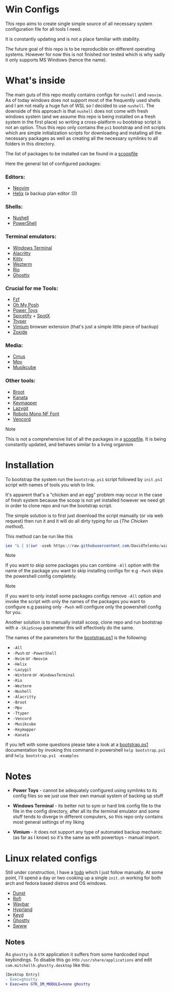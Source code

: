 # Win Configs

This repo aims to create single simple source of all necessary system configuration file for all tools I need.

It is constantly updating and is not a place familiar with stability.

The future goal of this repo is to be reproducible on different operating systems. However for now this is not finished nor tested which is why sadly it only supports MS Windows (hence the name).

# What's inside

The main guts of this repo mostly contains configs for `nushell` and `neovim`. As of today windows does not support most of the frequently used shells and I am not really a huge fun of WSL so I decided to use `nushell`. The downside of this approach is that `nushell` does not come with fresh windows system (and we assume this repo is being installed on a fresh system in the first place) so writing a cross-platform `nu` bootstrap script is not an option. Thus this repo only contains the `ps1` bootstrap and init scripts which are simple initialization scripts for downloading and installing all the necessary packages as well as creating all the necessary symlinks to all folders in this directory.

The list of packages to be installed can be found in a [scoopfile](scoop/scoopfile.json)

Here the general list of configured packages:

### Editors:

- [Neovim](https://github.com/neovim/neovim)
- [Helix](https://github.com/helix-editor/helix) (a backup plan editor :D)

### Shells:

- [Nushell](https://github.com/nushell/nushell)
- [PowerShell](https://github.com/PowerShell/PowerShell)

### Terminal emulators:

- [Windows Terminal](https://github.com/microsoft/terminal)
- [Alacritty](https://github.com/alacritty/alacritty)
- [Kitty](https://sw.kovidgoyal.net/kitty/)
- [Wezterm](https://wezfurlong.org/wezterm/index.html)
- [Rio](https://github.com/raphamorim/rio)
- [Ghostty](https://github.com/ghostty-org/ghostty)

### Crucial for me Tools:

- [Fzf](https://github.com/junegunn/fzf)
- [Oh My Posh](https://github.com/jandedobbeleer/oh-my-posh)
- [Power Toys](https://github.com/microsoft/PowerToys)
- [Spicetify](https://github.com/spicetify) + [SpotX](https://github.com/SpotX-Official/SpotX)
- [Ttyper](https://github.com/max-niederman/ttyper)
- [Vimium](https://github.com/gdh1995/vimium-c) browser extension (that's just a simple little piece of backup)
- [Zoxide](https://github.com/ajeetdsouza/zoxide)

### Media:

- [Cmus](https://github.com/cmus/cmus)
- [Mpv](https://mpv.io/)
- [Musikcube](https://github.com/clangen/musikcube)

### Other tools:

- [Broot](https://github.com/Canop/broot)
- [Kanata](https://github.com/jtroo/kanata)
- [Keymapper](https://github.com/houmain/keymapper)
- [Lazygit](https://github.com/jesseduffield/lazygit)
- [Roboto Mono NF Font](https://www.nerdfonts.com/)
- [Vencord](https://vencord.dev/)

> [!NOTE]
> This is not a comprehensive list of all the packages in a
> [scoopfile](scoop/scoopfile.json). It is being constantly updated, and
> behaves similar to a living organism

# Installation

To bootstrap the system run the `bootstrap.ps1` script followed by `init.ps1` script with names of tools you wish to link.

It's apparent that's a "chicken and an egg" problem may occur in the case of fresh system because the scoop is not yet installed however we need git in order to clone repo and run the bootstrap script.

The simple solution is to first just download the script manually (or via web request) then run it and it will do all dirty typing for us (_The Chicken method_).

This method can be run like this

```powershell
iex "& { $(iwr -useb https://raw.githubusercontent.com/DavidTelenko/win-configs/main/.scripts/windows/bootstrap.ps1) } -All"
```

> [!NOTE]
> If you want to skip some packages you can combine `-All` option with the name of the package you want to skip installing configs for e.g `-Pwsh` skips the powershell config completely.

> [!NOTE]
> If you want to only install some packages configs remove `-All` option and invoke the script with only the names of the packages you want to configure e.g passing only `-Pwsh` will configure only the powershell config for you.

Another solution is to manually install scoop, clone repo and run bootstrap with
a `-SkipScoop` parameter this will effectively do the same.

The names of the parameters for the [bootstrap.ps1](bootstrap.ps1) is the following:

- `-All`
- `-Pwsh` or `-PowerShell`
- `-Nvim` or `-Neovim`
- `-Helix`
- `-Lazygit`
- `-Winterm` or `-WindowsTerminal`
- `-Rio`
- `-Wezterm`
- `-Nushell`
- `-Alacritty`
- `-Broot`
- `-Mpv`
- `-Ttyper`
- `-Vencord`
- `-Musikcube`
- `-Keymapper`
- `-Kanata`

If you left with some questions please take a look at a [bootstrap.ps1](bootstrap.ps1) documentation by invoking this command in powershell `help bootstrap.ps1` and `help bootstrap.ps1 -examples`

# Notes

- **Power Toys** - cannot be adequately configured using symlinks to its config files so we just use their own manual system of backing up stuff

- **Windows Terminal** - its better not to sym or hard link config file to the file in the config directory, after all its the terminal emulator and some stuff tends to diverge in different computers, so this repo only contains most general settings of my liking

- **Vimium** - it does not support any type of automated backup mechanic (as far as I know) so it's the same as with powertoys - manual import.

# Linux related configs

Still under construction, I have a [todo](https://github.com/DavidTelenko/markdowned/blob/main/todo/linux.md) which I just follow manually. At some point, I'll spend a day or two cooking up a single `init.sh` working for both arch and fedora based distros and OS windows.

- [Dunst](https://github.com/dunst-project/dunst)
- [Rofi](https://github.com/davatorium/rofi)
- [Waybar](https://github.com/Alexays/Waybar)
- [Hyprland](https://hyprland.org/)
- [Keyd](https://github.com/rvaiya/keyd)
- [Ghostty](https://github.com/mitchellh/ghostty)
- [Swww](https://github.com/LGFae/swww)

## Notes

As `ghostty` is a `GTK` application it suffers from some hardcoded input keybindings. To disable this go into `/usr/share/applications` and edit `com.mitchellh.ghostty.desktop` like this:

```diff
[Desktop Entry]
- Exec=ghostty
+ Exec=env GTK_IM_MODULE=none ghostty
```
